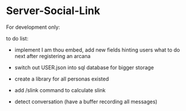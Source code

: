 # Server-Social-Link
 
For development only:

to do list:

- implement I am thou embed, add new fields hinting users what to do next after registering an arcana

- switch out USER.json into sql database for bigger storage

- create a library for all personas existed

- add /slink command to calculate slink

- detect conversation (have a buffer recording all messages)
